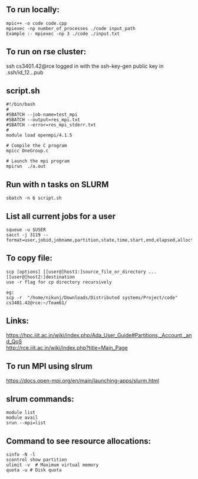 ## To run locally:
```
mpic++ -o code code.cpp
mpiexec -np number_of_processes ./code input_path
Example :- mpiexec -np 3 ./code ./input.txt
```

## To run on rse cluster:
ssh cs3401.42@rce
logged in with the ssh-key-gen public key in .ssh/id_12...pub

## script.sh
```
#!/bin/bash
#
#SBATCH --job-name=test_mpi
#SBATCH --output=res_mpi.txt
#SBATCH --error=res_mpi_stderr.txt 
#
module load openmpi/4.1.5

# Compile the C program
mpicc OneGroup.c

# Launch the mpi program
mpirun  ./a.out 
```

## Run with n tasks on SLURM
```
sbatch -n 6 script.sh
```

## List all current jobs for a user
```
squeue -u $USER
sacct -j 3119 --format=user,jobid,jobname,partition,state,time,start,end,elapsed,alloctres,ncpus,nodelist
```

## To copy file:
```
scp [options] [[user@]host1:]source_file_or_directory ... [[user@]host2:]destination
use -r flag for cp directory recursively

eg: 
scp -r  "/home/nikunj/Downloads/Distributed systems/Project/code" cs3401.42@rce:~/Team61/
```

## Links:
https://hpc.iiit.ac.in/wiki/index.php/Ada_User_Guide#Partitions,_Account,_and_QoS \
http://rce.iiit.ac.in/wiki/index.php?title=Main_Page

## To run MPI using slrum
https://docs.open-mpi.org/en/main/launching-apps/slurm.html

## slrum commands:
```
module list
module avail
srun --mpi=list
```

## Command to see resource allocations:
```
sinfo -N -l
scontrol show partition
ulimit -v  # Maximum virtual memory
quota -u # Disk quota
```